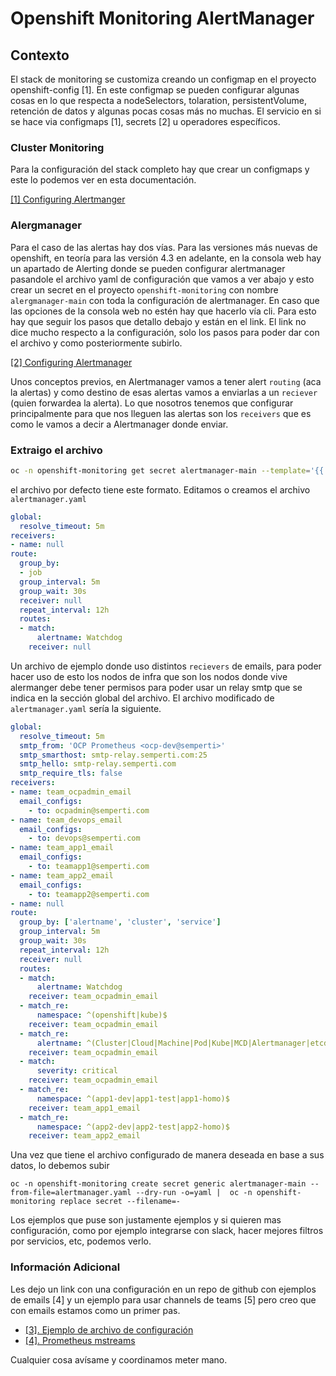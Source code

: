# Openshift Monitoring AlertManager

## Contexto

El stack de monitoring se customiza creando un configmap en el proyecto openshift-config [1]. En este configmap se pueden configurar algunas cosas en lo que respecta a nodeSelectors, tolaration, persistentVolume, retención de datos y algunas pocas cosas más no muchas. El servicio en si se hace via configmaps [1], secrets [2] u operadores específicos.


### Cluster Monitoring

Para la configuración del stack completo hay que crear un configmaps y este lo podemos ver en esta documentación.

[[1] Configuring Alertmanger](https://access.redhat.com/documentation/en-us/openshift_container_platform/4.3/html/monitoring/cluster-monitoring#configuring-alertmanager)

### Alergmanager

Para el caso de las alertas hay dos vías. Para las versiones más nuevas de openshift, en teoría para las versión 4.3 en adelante, en la consola web hay un apartado de Alerting donde se pueden configurar alertmanager pasandole el archivo yaml de configuración que vamos a ver abajo y esto crear un secret en el proyecto `openshift-monitoring` con nombre `alergmanager-main` con toda la configuración de alertmanager. En caso que las opciones de la consola web no estén hay que hacerlo vía cli. Para esto hay que seguir los pasos que detallo debajo y están en el link. El link no dice mucho respecto a la configuración, solo los pasos para poder dar con el archivo y como posteriormente subirlo.

[[2] Configuring Alertmanager](https://access.redhat.com/documentation/en-us/openshift_container_platform/4.3/html/monitoring/cluster-monitoring#configuring-alertmanager)

Unos conceptos previos, en Alertmanager vamos a tener alert `routing` (aca la alertas) y como destino de esas alertas vamos a enviarlas a un `reciever` (quien forwardea la alerta). Lo que nosotros tenemos que configurar principalmente para que nos lleguen las alertas son los `receivers` que es como le vamos a decir a Alertmanager donde enviar.

### Extraigo el archivo

```bash
oc -n openshift-monitoring get secret alertmanager-main --template='{{ index .data "alertmanager.yaml" }}' |base64 -d > alertmanager.yaml
```

el archivo por defecto tiene este formato. Editamos o creamos el archivo `alertmanager.yaml`

```yaml
global:
  resolve_timeout: 5m
receivers:
- name: null
route:
  group_by:
  - job
  group_interval: 5m
  group_wait: 30s
  receiver: null
  repeat_interval: 12h
  routes:
  - match:
      alertname: Watchdog
    receiver: null
```

Un archivo de ejemplo donde uso distintos `recievers` de emails, para poder hacer uso de esto los nodos de infra que son los nodos donde vive alermanger debe tener permisos para poder usar un relay smtp que se indica en la sección global del archivo. 
El archivo modificado de `alertmanager.yaml` sería la siguiente.

```yaml
global:
  resolve_timeout: 5m
  smtp_from: 'OCP Prometheus <ocp-dev@semperti>'
  smtp_smarthost: smtp-relay.semperti.com:25
  smtp_hello: smtp-relay.semperti.com
  smtp_require_tls: false
receivers:
- name: team_ocpadmin_email
  email_configs:
    - to: ocpadmin@semperti.com
- name: team_devops_email
  email_configs:
    - to: devops@semperti.com
- name: team_app1_email
  email_configs:
    - to: teamapp1@semperti.com
- name: team_app2_email
  email_configs:
    - to: teamapp2@semperti.com
- name: null
route:
  group_by: ['alertname', 'cluster', 'service']
  group_interval: 5m
  group_wait: 30s
  repeat_interval: 12h
  receiver: null
  routes:
  - match:
      alertname: Watchdog
    receiver: team_ocpadmin_email
  - match_re:
      namespace: ^(openshift|kube)$
    receiver: team_ocpadmin_email
  - match_re:
      alertname: ^(Cluster|Cloud|Machine|Pod|Kube|MCD|Alertmanager|etcd|TargetDown|CPU|Node|Clock|Prometheus|Failing|Network|IPTable)$
    receiver: team_ocpadmin_email
  - match:
      severity: critical
    receiver: team_ocpadmin_email
  - match_re:
      namespace: ^(app1-dev|app1-test|app1-homo)$
    receiver: team_app1_email
  - match_re:
      namespace: ^(app2-dev|app2-test|app2-homo)$
    receiver: team_app2_email
```

Una vez que tiene el archivo configurado de manera deseada en base a sus datos, lo debemos subir

```
oc -n openshift-monitoring create secret generic alertmanager-main --from-file=alertmanager.yaml --dry-run -o=yaml |  oc -n openshift-monitoring replace secret --filename=-
```

Los ejemplos que puse son justamente ejemplos y si quieren mas configuración, como por ejemplo integrarse con slack, hacer mejores filtros por servicios, etc, podemos verlo.

### Información Adicional

Les dejo un link con una configuración en un repo de github con ejemplos de emails [4] y un ejemplo para usar channels de teams [5] pero creo que con emails estamos como un primer pas.

* [[3]. Ejemplo de archivo de configuración](ttps://github.com/prometheus/alertmanager/blob/master/doc/examples/simple.yml)
* [[4]. Prometheus mstreams](https://github.com/prometheus-msteams/prometheus-msteams)

 

Cualquier cosa avísame y coordinamos meter mano.